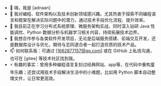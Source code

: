 - 👋 嗨，我是 [adnaan]
- 👀 我对编程、软件架构以及技术创新领域感兴趣。尤其热衷于探索不同编程语言和框架在解决实际问题中的潜力，通过技术手段优化流程、提升效率。
- 🌱 我目前正在学习分布式系统原理、微服务架构实战，同时深入钻研 Java 性能调优、Python 数据分析与机器学习相关内容，持续拓展技术边界。
- 💞️ 我想合作参与各类软件开发项目，无论是后端服务搭建、前端交互开发，还是数据库设计与优化，期待与志同道合者一起打造优质的技术产品。
- 📫 如何联系我：可通过 [1662877157@qq.com] 或在 GitHub 上私信沟通，也可在 [gitee] 等技术社区找到我。
- ⚡ 有趣的事实：曾用多种编程语言复刻过经典网站、app等，在代码中重构童年乐趣；还尝试用技术手段解决生活中的小难题，比如用 Python 脚本自动整理文件，让日常更高效。
